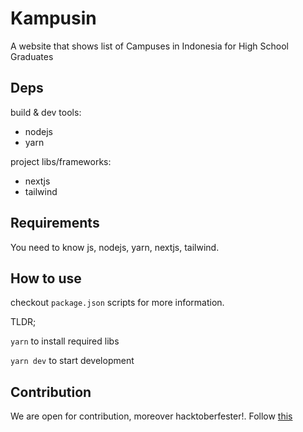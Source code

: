 # Kampusin
A website that shows list of Campuses in Indonesia for High School Graduates

## Deps
build & dev tools:
- nodejs
- yarn

project libs/frameworks:
- nextjs 
- tailwind

## Requirements
You need to know js, nodejs, yarn, nextjs, tailwind.

## How to use
checkout `package.json` scripts for more information.

TLDR;

`yarn` to install required libs

`yarn dev` to start development

## Contribution
We are open for contribution, moreover hacktoberfester!. Follow [this](https://github.com/ninedotslabs/kampusin/blob/main/CONTRIBUTING.md)